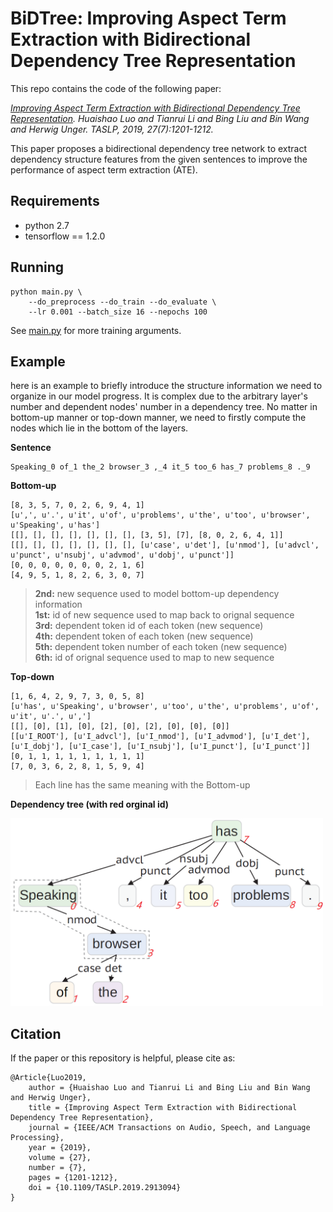 # BiDTree: Improving Aspect Term Extraction with Bidirectional Dependency Tree Representation

This repo contains the code of the following paper:

*[Improving Aspect Term Extraction with Bidirectional Dependency Tree Representation](https://arxiv.org/pdf/1805.07889.pdf). 
Huaishao Luo and Tianrui Li and Bing Liu and Bin Wang and Herwig Unger. TASLP, 2019, 27(7):1201-1212.*

This paper proposes a bidirectional dependency tree network to extract 
dependency structure features from the given sentences to 
improve the performance of aspect term extraction (ATE).

## Requirements

* python 2.7
* tensorflow == 1.2.0

## Running

```
python main.py \
    --do_preprocess --do_train --do_evaluate \
    --lr 0.001 --batch_size 16 --nepochs 100
```
See [main.py](./main.py) for more training arguments.

## Example

here is an example to briefly introduce the structure information we 
need to organize in our model progress. It is complex due to the arbitrary 
layer's number and dependent nodes' number in a dependency tree. No matter 
in bottom-up manner or top-down manner, we need to firstly compute the 
nodes which lie in the bottom of the layers.

**Sentence** 

```
Speaking_0 of_1 the_2 browser_3 ,_4 it_5 too_6 has_7 problems_8 ._9
```

**Bottom-up**

```
[8, 3, 5, 7, 0, 2, 6, 9, 4, 1]
[u',', u'.', u'it', u'of', u'problems', u'the', u'too', u'browser', u'Speaking', u'has']
[[], [], [], [], [], [], [], [3, 5], [7], [8, 0, 2, 6, 4, 1]]
[[], [], [], [], [], [], [], [u'case', u'det'], [u'nmod'], [u'advcl', u'punct', u'nsubj', u'advmod', u'dobj', u'punct']]
[0, 0, 0, 0, 0, 0, 0, 2, 1, 6]
[4, 9, 5, 1, 8, 2, 6, 3, 0, 7]
```

> **2nd:** new sequence used to model bottom-up dependency information <br>
> **1st:** id of new sequence used to map back to orignal sequence <br>
> **3rd:** dependent token id of each token (new sequence) <br>
> **4th:** dependent token of each token (new sequence) <br>
> **5th:** dependent token number of each token (new sequence) <br>
> **6th:** id of orignal sequence used to map to new sequence 

**Top-down**

```
[1, 6, 4, 2, 9, 7, 3, 0, 5, 8]
[u'has', u'Speaking', u'browser', u'too', u'the', u'problems', u'of', u'it', u'.', u',']
[[], [0], [1], [0], [2], [0], [2], [0], [0], [0]]
[[u'I_ROOT'], [u'I_advcl'], [u'I_nmod'], [u'I_advmod'], [u'I_det'], [u'I_dobj'], [u'I_case'], [u'I_nsubj'], [u'I_punct'], [u'I_punct']]
[0, 1, 1, 1, 1, 1, 1, 1, 1, 1]
[7, 0, 3, 6, 2, 8, 1, 5, 9, 4]
```

> Each line has the same meaning with the Bottom-up

**Dependency tree (with red orginal id)**

<p>
<img src="image/dependency_tree.png" width="500">
</p>


## Citation

If the paper or this repository is helpful, please cite as:

```
@Article{Luo2019,
    author = {Huaishao Luo and Tianrui Li and Bing Liu and Bin Wang and Herwig Unger},
    title = {Improving Aspect Term Extraction with Bidirectional Dependency Tree Representation},
    journal = {IEEE/ACM Transactions on Audio, Speech, and Language Processing},
    year = {2019}, 
    volume = {27}, 
    number = {7}, 
    pages = {1201-1212},
    doi = {10.1109/TASLP.2019.2913094}
}
```
